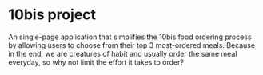 # 10bis project

An single-page application that simplifies the 10bis food ordering process by allowing users to choose from their top 3 most-ordered meals. Because in the end, we are creatures of habit and usually order the same meal everyday, so why not limit the effort it takes to order?

